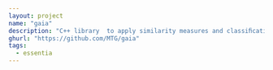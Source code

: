 ```yaml
---
layout: project
name: "gaia"
description: "C++ library  to apply similarity measures and classiﬁcations on the results of audio analysis, including Python bindings. Together with Essentia it can be used to compute high-level descriptions of music."
ghurl: "https://github.com/MTG/gaia"
tags:
  - essentia
---
```

